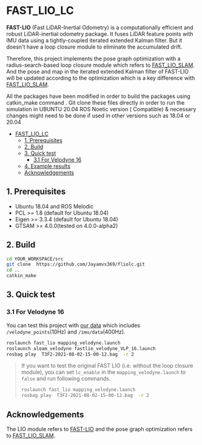 # FAST_LIO_LC


**FAST-LIO** (Fast LiDAR-Inertial Odometry) is a computationally efficient and robust LiDAR-inertial odometry package. It fuses LiDAR feature points with IMU data using a tightly-coupled iterated extended Kalman filter. But it doesn't have a loop closure module to eliminate the accumulated drift.

Therefore, this project implements the pose graph optimization with a radius-search-based loop closure module which refers to [FAST_LIO_SLAM](https://github.com/gisbi-kim/FAST_LIO_SLAM). And the pose and map in the iterated extended Kalman filter of FAST-LIO will be updated according to the optimization which is a key difference with [FAST_LIO_SLAM](https://github.com/gisbi-kim/FAST_LIO_SLAM).

All the packages have been modified in order to build the packages using catkin_make command . Git clone these files directly in order to run the simulation in UBUNTU 20.04  ROS Noetic version ( Compatible) & necessary changes might need to be done if used in other versions such as 18.04 or 20.04

- [FAST_LIO_LC](#fast_lio_lc)
  - [1. Prerequisites](#1-prerequisites)
  - [2. Build](#2-build)
  - [3. Quick test](#3-quick-test)
    - [3.1 For Velodyne 16](#31-for-velodyne-16)
  - [4. Example results](#4-example-results)
  - [Acknowledgements](#acknowledgements)

## 1. Prerequisites

- Ubuntu 18.04 and ROS Melodic
- PCL >= 1.8 (default for Ubuntu 18.04)
- Eigen >= 3.3.4 (default for Ubuntu 18.04)
- GTSAM >= 4.0.0(tested on 4.0.0-alpha2)

## 2. Build

```bash
cd YOUR_WORKSPACE/src
git clone  https://github.com/Jayamvs369/fliolc.git
cd ..
catkin_make
```

## 3. Quick test

### 3.1 For Velodyne 16

You can test this project with [our data](https://drive.google.com/file/d/1NGTN3aULoTMp3raF75LwMu-OUtzUx-zX/view?usp=sharing) which includes `/velodyne_points`(10Hz) and `/imu/data`(400Hz).

```bash
roslaunch fast_lio mapping_velodyne.launch
roslaunch aloam_velodyne fastlio_velodyne_VLP_16.launch
rosbag play  T3F2-2021-08-02-15-00-12.bag  -r 2
```

> If you want to test the original FAST LIO (i.e. without the loop closure module), you can set `lc_enable` in the `mapping_velodyne.launch` to `false` and run following commands.
>
> ```bash
> roslaunch fast_lio mapping_velodyne.launch
> rosbag play  T3F2-2021-08-02-15-00-12.bag  -r 2
> ```


## Acknowledgements 
The LIO module refers to [FAST-LIO](https://github.com/hku-mars/FAST_LIO) and the pose graph optimization refers to [FAST_LIO_SLAM](https://github.com/gisbi-kim/FAST_LIO_SLAM).



